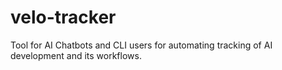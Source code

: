 # velo-tracker
Tool for AI Chatbots and CLI users for automating tracking of AI development and its workflows. 
